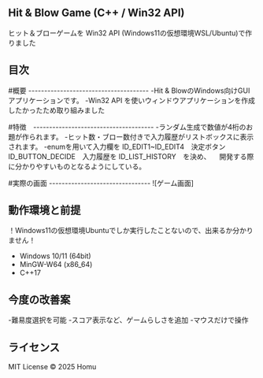 ## Hit & Blow Game (C++ / Win32 API)
ヒット＆ブローゲームを Win32 API (Windows11の仮想環境WSL/Ubuntu)で作りました

## 目次

#概要 --------------------------------------
-Hit & BlowのWindows向けGUIアプリケーションです。
-Win32 API を使いウィンドウアプリケーションを作成したかったため取り組みました

#特徴　--------------------------------------
-ランダム生成で数値が4桁のお題が作られます。
-ヒット数・ブロー数付きで入力履歴がリストボックスに表示されます。
-enumを用いて入力欄を ID_EDIT1~ID_EDIT4　決定ボタン ID_BUTTON_DECIDE　入力履歴を ID_LIST_HISTORY　を決め、
　開発する際に分かりやすいものとなるようにしている。

 #実際の画面 --------------------------------
![ゲーム画面]

## 動作環境と前提
！Windows11の仮想環境Ubuntuでしか実行したことないので、出来るか分かりません！
- Windows 10/11 (64bit)
- MinGW-W64 (x86_64)
- C++17

## 今度の改善案
-難易度選択を可能
-スコア表示など、ゲームらしさを追加
-マウスだけで操作

## ライセンス

MIT License © 2025 Homu
